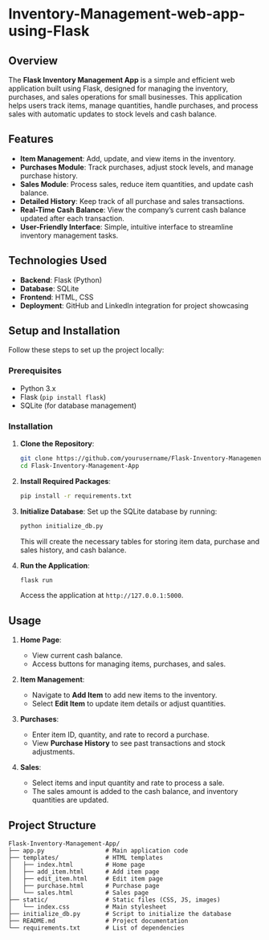 # Inventory-Management-web-app-using-Flask

## Overview

The **Flask Inventory Management App** is a simple and efficient web application built using Flask, designed for managing the inventory, purchases, and sales operations for small businesses. This application helps users track items, manage quantities, handle purchases, and process sales with automatic updates to stock levels and cash balance.

## Features

- **Item Management**: Add, update, and view items in the inventory.
- **Purchases Module**: Track purchases, adjust stock levels, and manage purchase history.
- **Sales Module**: Process sales, reduce item quantities, and update cash balance.
- **Detailed History**: Keep track of all purchase and sales transactions.
- **Real-Time Cash Balance**: View the company’s current cash balance updated after each transaction.
- **User-Friendly Interface**: Simple, intuitive interface to streamline inventory management tasks.

## Technologies Used

- **Backend**: Flask (Python)
- **Database**: SQLite
- **Frontend**: HTML, CSS
- **Deployment**: GitHub and LinkedIn integration for project showcasing

## Setup and Installation

Follow these steps to set up the project locally:

### Prerequisites

- Python 3.x
- Flask (`pip install flask`)
- SQLite (for database management)

### Installation

1. **Clone the Repository**:
    ```bash
    git clone https://github.com/yourusername/Flask-Inventory-Management-App.git
    cd Flask-Inventory-Management-App
    ```

2. **Install Required Packages**:
    ```bash
    pip install -r requirements.txt
    ```

3. **Initialize Database**:
   Set up the SQLite database by running:
    ```bash
    python initialize_db.py
    ```
   This will create the necessary tables for storing item data, purchase and sales history, and cash balance.

4. **Run the Application**:
    ```bash
    flask run
    ```
   Access the application at `http://127.0.0.1:5000`.

## Usage

1. **Home Page**:
   - View current cash balance.
   - Access buttons for managing items, purchases, and sales.

2. **Item Management**:
   - Navigate to **Add Item** to add new items to the inventory.
   - Select **Edit Item** to update item details or adjust quantities.

3. **Purchases**:
   - Enter item ID, quantity, and rate to record a purchase.
   - View **Purchase History** to see past transactions and stock adjustments.

4. **Sales**:
   - Select items and input quantity and rate to process a sale.
   - The sales amount is added to the cash balance, and inventory quantities are updated.


## Project Structure

```plaintext
Flask-Inventory-Management-App/
├── app.py                 # Main application code
├── templates/             # HTML templates
│   ├── index.html         # Home page
│   ├── add_item.html      # Add item page
│   ├── edit_item.html     # Edit item page
│   ├── purchase.html      # Purchase page
│   └── sales.html         # Sales page
├── static/                # Static files (CSS, JS, images)
│   └── index.css          # Main stylesheet
├── initialize_db.py       # Script to initialize the database
├── README.md              # Project documentation
└── requirements.txt       # List of dependencies
